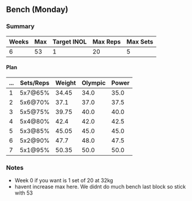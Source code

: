 ## Bench (Monday)

### Summary

Weeks | Max | Target INOL | Max Reps | Max Sets
--- | --- | --- | --- | ---
6 | 53 | 1 | 20 | 5

#### Plan

 ... | Sets/Reps | Weight | Olympic | Power
--- | --- | --- | --- | ---
1 | 5x7@65% | 34.45 | 34.0 | 35.0
2 | 5x6@70% | 37.1 | 37.0 | 37.5
3 | 5x5@75% | 39.75 | 40.0 | 40.0
4 | 5x4@80% | 42.4 | 42.0 | 42.5
5 | 5x3@85% | 45.05 | 45.0 | 45.0
6 | 5x2@90% | 47.7 | 48.0 | 47.5
7 | 5x1@95% | 50.35 | 50.0 | 50.0

### Notes

- Week 0 if you want is 1 set of 20 at 32kg
- havent increase max here. We didnt do much bench last block so stick with 53

